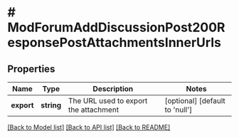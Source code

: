 # # ModForumAddDiscussionPost200ResponsePostAttachmentsInnerUrls

## Properties

Name | Type | Description | Notes
------------ | ------------- | ------------- | -------------
**export** | **string** | The URL used to export the attachment | [optional] [default to 'null']

[[Back to Model list]](../../README.md#models) [[Back to API list]](../../README.md#endpoints) [[Back to README]](../../README.md)

